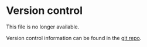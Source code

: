 # Version control

This file is no longer available.

Version control information can be found in the [git repo](https://github.com/OpenBankingUK/read-write-api-docs-pub).
